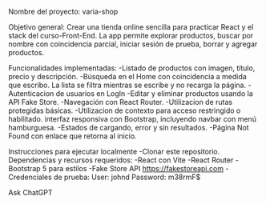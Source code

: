 Nombre del proyecto:
varia-shop

Objetivo general:
Crear una tienda online sencilla para practicar React y el stack del curso-Front-End. La app permite explorar productos, buscar por nombre con coincidencia parcial, iniciar sesión de prueba, borrar y agregar productos.

Funcionalidades implementadas:
-Listado de productos con imagen, título, precio y descripción.
-Búsqueda en el Home con coincidencia a medida que escribo. La lista se filtra mientras se escribe y no recarga la página.
-Autenticacion de usuarios en LogIn
-Editar y eliminar productos usando la API Fake Store.
-Navegación con React Router.
-Utilizacion de rutas protegidas básicas.
-Utilizacion de contexto para acceso restringido o habilitado.
interfaz responsiva con Bootstrap, incluyendo navbar con menú hamburguesa.
-Estados de cargando, error y sin resultados.
-Página Not Found con enlace que retorna al inicio.

Instrucciones para ejecutar localmente
-Clonar este repositorio.
Dependencias y recursos requeridos:
-React con Vite
-React Router
-Bootstrap 5 para estilos
-Fake Store API https://fakestoreapi.com
-Credenciales de prueba:
User: johnd Password: m38rmF$

<!-- NOTA AL PROFE
En este proyecto pude fijar en la práctica varios conceptos que vos remarcabas en clase. Lo que más me costó fue la barra de búsqueda filtrando en memoria y reencaminar los colores de Bootstrap a mi paleta, pero lo resolví con práctica y pruebas. Usé inteligencia artificial lo menos posible y, cuando la usé, siempre le pedí explicaciones y ejemplos para entender el porqué de cada paso. También busqué soluciones en foros y en videos de YouTube para desbloquearme con errores puntuales. Todo esto me ayudó a ordenar el manejo de estado, mejorar el enrutado con React Router y pulir la experiencia visual con utilidades de Bootstrap. Siento que el resultado quedó simple y consistente, y refleja mi proceso de aprendizaje y todo lo que me queda por practicar! -->

Ask ChatGPT
